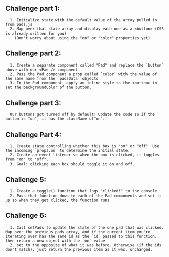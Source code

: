 ## Challenge part 1:
      1. Initialize state with the default value of the array pulled in from pads.js
      2. Map over that state array and display each one as a <button> (CSS is already written for you)
        (Don't worry about using the "on" or "color" properties yet)

## Challenge part 2:
      1. Create a separate component called "Pad" and replace the `button` above with our <Pad /> component
      2. Pass the Pad component a prop called `color` with the value of the same name from the `padsData` objects
      3. In the Pad component, apply an inline style to the <button> to set the backgroundColor of the button.
      
       
## Challenge part 3:
      Our buttons got turned off by default! Update the code so if the button is "on", it has the className of"on".  

## Challenge Part 4: 
      1. Create state controlling whether this box is "on" or "off". Use the incoming `props.on` to determine the initial state.
      2. Create an event listener so when the box is clicked, it toggles from "on" to "off".
      3. Goal: clicking each box should toggle it on and off.   

## Challenge 5: 
      1. Create a toggle() function that logs "clicked!" to the console
      2. Pass that function down to each of the Pad components and set it up so when they get clicked, the function runs  

## Challenge 6:
      1. Call setPads to update the state of the one pad that was clicked. Map over the previous pads array, and if the current item you're iterating over has the same id as the `id` passed to this function, then return a new object with the `on` value
      2. set to the opposite of what it was before. Otherwise (if the ids don't match), just return the previous item as it was, unchanged.    